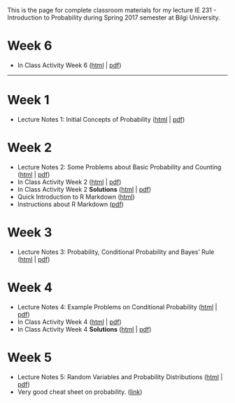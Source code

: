 This is the page for complete classroom materials for my lecture IE 231 - Introduction to Probability during Spring 2017 semester at Bilgi University.

# Week 6

+ In Class Activity Week 6 ([html](files/In_Class_Activity_w6.pdf) \| [pdf](files/In_Class_Activity_w6.pdf))


-----

# Week 1

+ Lecture Notes 1: Initial Concepts of Probability ([html](files/Lecture_01.html) \| [pdf](files/Lecture_01.pdf))

# Week 2

+ Lecture Notes 2: Some Problems about Basic Probability and Counting ([html](files/Lecture_02.html) \| [pdf](files/Lecture_02.pdf))
+ In Class Activity Week 2 ([html](files/In_Class_Activity_w2.html) \| [pdf](files/In_Class_Activity_w2.pdf))
+ In Class Activity Week 2 **Solutions** ([html](files/In_Class_Activity_w2_sol.html) \| [pdf](files/In_Class_Activity_w2_sol.pdf))
+ Quick Introduction to R Markdown ([html](files/QuickIntroRMarkdown.html))
+ Instructions about R Markdown ([pdf](files/rmarkdown_instructions.pdf))

# Week 3

+ Lecture Notes 3: Probability, Conditional Probability and Bayes’ Rule ([html](files/Lecture_03.html) \| [pdf](files/Lecture_03.pdf))

# Week 4

+ Lecture Notes 4: Example Problems on Conditional Probability ([html](files/Lecture_04.html) \| [pdf](files/Lecture_04.pdf))
+ In Class Activity Week 4 ([html](files/In_Class_Activity_w4.pdf) \| [pdf](files/In_Class_Activity_w4.pdf))
+ In Class Activity Week 4 **Solutions** ([html](files/In_Class_Activity_w4_sol.html) \| [pdf](files/In_Class_Activity_w4_sol.pdf))

# Week 5

+ Lecture Notes 5: Random Variables and Probability Distributions ([html](files/Lecture_05.html) \| [pdf](files/Lecture_05.pdf))
+ Very good cheat sheet on probability. ([link](https://datastories.quora.com/The-Only-Probability-Cheatsheet-Youll-Ever-Need))
